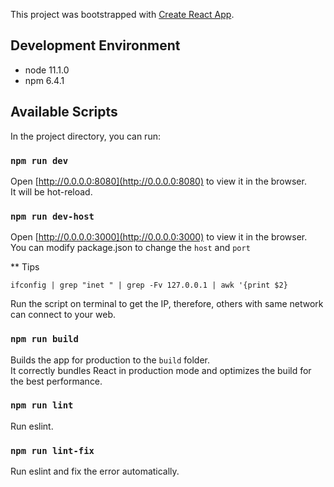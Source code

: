 This project was bootstrapped with [Create React App](https://github.com/facebook/create-react-app).

## Development  Environment

- node 11.1.0
- npm 6.4.1

## Available Scripts

In the project directory, you can run:
### `npm run dev`

Open [http://0.0.0.0:8080](http://0.0.0.0:8080) to view it in the browser.<br>
 It will be hot-reload.

 ### `npm run dev-host`

Open [http://0.0.0.0:3000](http://0.0.0.0:3000) to view it in the browser.<br>
You can modify package.json to change the `host` and `port`

** Tips <br>
```script
ifconfig | grep "inet " | grep -Fv 127.0.0.1 | awk '{print $2}
```
Run the script on terminal to get the IP, therefore, others with same network can connect to your web.

### `npm run build`

Builds the app for production to the `build` folder.<br>
It correctly bundles React in production mode and optimizes the build for the best performance.

### `npm run lint`
Run eslint.

### `npm run lint-fix`
Run eslint and fix the error automatically.


